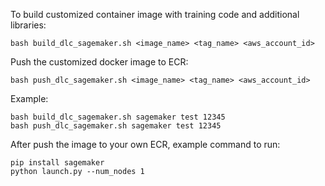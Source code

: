 To build customized container image with training code and additional libraries: 
	
	bash build_dlc_sagemaker.sh <image_name> <tag_name> <aws_account_id>	

Push the customized docker image to ECR:
	
	bash push_dlc_sagemaker.sh <image_name> <tag_name> <aws_account_id>	
	
Example:
	
	bash build_dlc_sagemaker.sh sagemaker test 12345
	bash push_dlc_sagemaker.sh sagemaker test 12345

After push the image to your own ECR, example command to run:
	
	pip install sagemaker
	python launch.py --num_nodes 1

